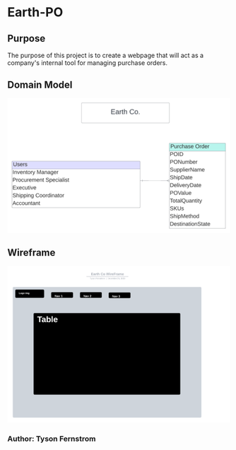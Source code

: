 # Earth-PO

## Purpose

The purpose of this project is to create a webpage that will act as a company's internal tool for managing purchase orders.

## Domain Model

![Domain Model](domain-model.png)

## Wireframe

![Wireframe](wireframe.png)

### Author: Tyson Fernstrom